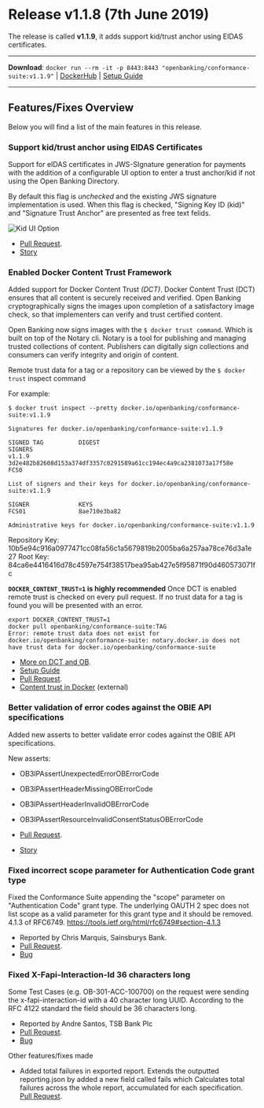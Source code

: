 # Release v1.1.8 (7th June 2019)

The release is called **v1.1.9**, it adds support kid/trust anchor using EIDAS certificates.

---
**Download**: `docker run --rm -it -p 8443:8443 "openbanking/conformance-suite:v1.1.9"` | [DockerHub](https://hub.docker.com/r/openbanking/conformance-suite) | [Setup Guide](https://bitbucket.org/openbankingteam/conformance-suite/src/develop/docs/setup-guide.md)

---

## Features/Fixes Overview

Below you will find a list of the main features in this release.

### Support kid/trust anchor using EIDAS Certificates

Support for eIDAS certificates in JWS-SIgnature generation for payments with the addition of a configurable UI option to enter a trust anchor/kid if not using the Open Banking Directory. 

By default this flag is *unchecked* and the existing JWS signature implementation is used. When this flag is checked, "Signing Key ID (kid)" and "Signature Trust Anchor" are presented as free text felids.

![Kid UI Option](https://bitbucket.org/repo/z8qkBnL/images/2550578269-Screenshot%202019-06-06%20at%2012.49.25.png)

* [Pull Request](https://bitbucket.org/openbankingteam/conformance-suite/pull-requests/374#chg-pkg/model/input.go).
* [Story](https://openbanking.atlassian.net/browse/REFAPP-796)

### Enabled Docker Content Trust Framework

Added support for Docker Content Trust *(DCT)*. Docker Content Trust (DCT) ensures that all content is securely received and verified. Open Banking cryptographically signs the images upon completion of a satisfactory image check, so that implementers can verify and trust certified content.

Open Banking now signs images with the `$ docker trust command`. Which is built on top of the Notary cli. Notary is a tool for publishing and managing trusted collections of content. Publishers can digitally sign collections and consumers can verify integrity and origin of content.

Remote trust data for a tag or a repository can be viewed by the `$ docker trust` inspect command

For example:

    $ docker trust inspect --pretty docker.io/openbanking/conformance-suite:v1.1.9

    Signatures for docker.io/openbanking/conformance-suite:v1.1.9

    SIGNED TAG          DIGEST                                                             SIGNERS
    v1.1.9              3d2e482b82608d153a374df3357c0291589a61cc194ec4a9ca2381073a17f58e   FCS0

    List of signers and their keys for docker.io/openbanking/conformance-suite:v1.1.9

    SIGNER              KEYS
    FCS01               8ae710e3ba82

    Administrative keys for docker.io/openbanking/conformance-suite:v1.1.9

  Repository Key:   10b5e94c916a0977471cc08fa56c1a5679819b2005ba6a257aa78ce76d3a1e27
  Root Key: 84ca6e4416416d78c4597e754f38517bea95ab427e5f95871f90d460573071fc

**`DOCKER_CONTENT_TRUST=1` is highly recommended** Once DCT is enabled remote trust is checked on every pull request. If no trust data for a tag is found you will be presented with an error.

    export DOCKER_CONTENT_TRUST=1 
    docker pull openbanking/conformance-suite:TAG
    Error: remote trust data does not exist for docker.io/openbanking/conformance-suite: notary.docker.io does not have trust data for docker.io/openbanking/conformance-suite

* [More on DCT and OB](https://bitbucket.org/openbankingteam/conformance-suite/src/develop/docs/docker_content_trust.md).
* [Setup Guide](https://bitbucket.org/openbankingteam/conformance-suite/src/develop/docs/setup-guide.md)
* [Pull Request](https://bitbucket.org/openbankingteam/conformance-suite/pull-requests/368).
* [Content trust in Docker](https://docs.docker.com/engine/security/trust/content_trust/) (external)

### Better validation of error codes against the OBIE API specifications

Added new asserts to better validate error codes against the OBIE API specifications.

New asserts:

* OB3IPAssertUnexpectedErrorOBErrorCode
* OB3IPAssertHeaderMissingOBErrorCode
* OB3IPAssertHeaderInvalidOBErrorCode
* OB3IPAssertResourceInvalidConsentStatusOBErrorCode

* [Pull Request](https://bitbucket.org/openbankingteam/conformance-suite/pull-requests/372/refapp-653-adds-new-assertions-for-error/diff).
* [Story](https://openbanking.atlassian.net/browse/REFAPP-653)

### Fixed incorrect scope parameter for Authentication Code grant type

Fixed the Conformance Suite appending the "scope" parameter on "Authentication Code" grant type. The underlying OAUTH 2 spec does not list scope as a valid parameter for this grant type and it should be removed. 4.1.3 of RFC6749. https://tools.ietf.org/html/rfc6749#section-4.1.3

* Reported by Chris Marquis, Sainsburys Bank.
* [Pull Request](https://bitbucket.org/openbankingteam/conformance-suite/pull-requests/373).
* [Bug](https://openbanking.atlassian.net/browse/OBSD-8964)


### Fixed X-Fapi-Interaction-Id 36 characters long

Some Test Cases (e.g. OB-301-ACC-100700) on the request were sending the x-fapi-interaction-id with a 40 character long UUID. According to the RFC 4122 standard the field should be 36 characters long.

* Reported by Andre Santos, TSB Bank Plc
* [Pull Request](https://bitbucket.org/openbankingteam/conformance-suite/pull-requests/375).
* [Bug](https://openbanking.atlassian.net/browse/OBSD-9016)

Other features/fixes made

* Added total failures in exported report. Extends the outputted reporting.json by added a new field called fails which Calculates total failures across the whole report, accumulated for each specification. [Pull Request](https://bitbucket.org/openbankingteam/conformance-suite/pull-requests/370).
